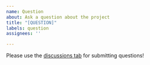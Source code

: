```yaml
---
name: Question
about: Ask a question about the project
title: "[QUESTION]"
labels: question
assignees: ''

---
```


Please use the [discussions tab](/juggle/resize-observer/discussions/new) for submitting questions!
